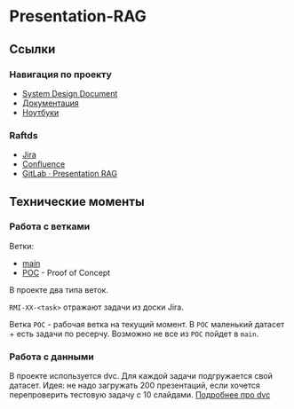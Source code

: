 # Presentation-RAG

## Ссылки
### Навигация по проекту
- [System Design Document](/docs/system_design_doc.md)
- [Документация](/docs)
- [Ноутбуки](/notebooks/)

### Raftds
- [Jira](https://jira.raftds.com/secure/RapidBoard.jspa?rapidView=98&projectKey=RMI&selectedIssue=RMI-40)
- [Confluence](https://confluence.raftds.com/display/RMI1/Raft+ML+internship+1)
- [GitLab · Presentation RAG](https://gitlab.raftds.com/ilia.tambovtsev/presentation-rag)

## Технические моменты
### Работа с ветками
Ветки:
- [main](https://gitlab.raftds.com/ilia.tambovtsev/presentation-rag/-/tree/main?ref_type=heads)
- [POC](https://gitlab.raftds.com/ilia.tambovtsev/presentation-rag/-/tree/POC?ref_type=heads) - Proof of Concept

В проекте два типа веток. 

`RMI-XX-<task>` отражают задачи из доски Jira. 

Ветка `POC` - рабочая ветка на текущий момент. В `POC` маленький датасет + есть задачи по ресерчу. Возможно не все из `POC` пойдет в `main`. 

### Работа с данными
В проекте используется dvc. Для каждой задачи подгружается свой датасет. Идея: не надо загружать 200 презентаций, если хочется перепроверить тестовую задачу с 10 слайдами. [Подробнее про dvc](./docs/workflow/dvc)
